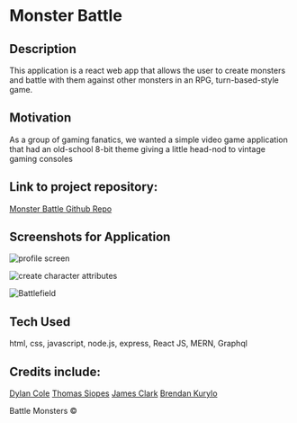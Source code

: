 # Monster Battle

## Description

This application is a react web app that allows the user to create monsters and battle with them against other monsters in an RPG, turn-based-style game.

## Motivation

As a group of gaming fanatics, we wanted a simple video game application that had an old-school 8-bit theme giving a little head-nod to vintage gaming consoles

## Link to project repository:

[Monster Battle Github Repo](https://github.com/mosterBattle/monster-battle)

## Screenshots for Application

![profile screen](https://user-images.githubusercontent.com/59030105/130152598-c7c1f5dd-dc96-4b65-8a90-1c244c0d8599.png)

![create character attributes](https://user-images.githubusercontent.com/59030105/130152551-fb7471ac-cd78-470a-b024-30d25d748de1.png)

![Battlefield](https://user-images.githubusercontent.com/59030105/130152499-0cb5658a-ad23-40b0-91f8-3f331a03816a.png)

## Tech Used

html, css, javascript, node.js, express, React JS, MERN, Graphql

## Credits include:

[Dylan Cole](https://github.com/Deucedadorian)
[Thomas Siopes](https://github.com/ThomasSiopes)
[James Clark](https://github.com/jamespclark95)
[Brendan Kurylo](https://github.com/Bkrendan12)

Battle Monsters ©

